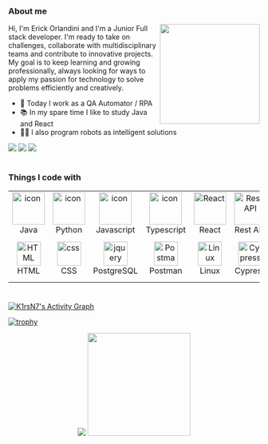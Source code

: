 <h3>About me</h3>

<img src="https://media4.giphy.com/media/v1.Y2lkPTc5MGI3NjExbzJtanIzb2poamIxdG1ya2RhN2JzMHI3Zjk3enZ6MGZ4NHF5cmdncyZlcD12MV9pbnRlcm5hbF9naWZfYnlfaWQmY3Q9Zw/kdtqSW38KsXJTnxZXF/giphy.gif" width="200px" align="right"/>
Hi, I'm Erick Orlandini and I'm a Junior Full stack developer. I'm ready to take on challenges, collaborate with multidisciplinary teams and contribute to innovative projects. My goal is to keep learning and growing professionally, always looking for ways to apply my passion for technology to solve problems efficiently and creatively.

- 🤖 Today I work as a QA Automator / RPA 
- 📚 In my spare time I like to study Java and React
- 👨‍💻 I also program robots as intelligent solutions
  
<div>
  <a href = "mailto:contatoerickorlandini10@gmail.com"><img src="https://img.shields.io/badge/-Gmail-%23333?style=for-the-badge&logo=gmail&logoColor=white" target="_blank"></a>
  <a href="https://www.linkedin.com/in/erick-orlandini-souza-aleixo-917881231" target="_blank"><img src="https://img.shields.io/badge/-LinkedIn-%230077B5?style=for-the-badge&logo=linkedin&logoColor=white" target="_blank"></a> 
  <a href="https://instagram.com/erickorlandini" target="_blank"><img src="https://img.shields.io/badge/-Instagram-%23E4405F?style=for-the-badge&logo=instagram&logoColor=white" target="_blank"></a>
</div>

#
<h3>Things I code with</h3>
<table align="center">
  <tr>
    <td align="center" width="96">
        <img src="https://techstack-generator.vercel.app/java-icon.svg" alt="icon" width="65" height="65" />
      <br>Java
    </td>
    <td align="center" width="96">
      <a href="#macropower-tech">
        <img src="https://techstack-generator.vercel.app/python-icon.svg" alt="icon" width="65" height="65" />
      </a>
      <br>Python
    </td>
    <td align="center" width="96">
        <img src="https://techstack-generator.vercel.app/js-icon.svg" alt="icon" width="65" height="65" />
      <br>Javascript
    </td>
    <td align="center" width="96">
        <img src="https://techstack-generator.vercel.app/ts-icon.svg" alt="icon" width="65" height="65" />
      <br>Typescript
    </td>
       <td align="center" width="96">
        <img src="https://techstack-generator.vercel.app/react-icon.svg" width="65" height="65" alt="React" />
      <br>React
    </td>
          <td align="center" width="96">
        <img src="https://techstack-generator.vercel.app/restapi-icon.svg" width="65" height="65" alt="Rest API" />
      <br>Rest API
    </td>
          <td align="center" width="96">
        <img src="https://techstack-generator.vercel.app/docker-icon.svg" width="65" height="65" alt="Rest API" />
      <br>Docker
    </td>
   <td align="center" width="96">
        <img src="https://techstack-generator.vercel.app/aws-icon.svg" width="65" height="65" alt="AWS" />
      <br>AWS
    </td>
  </tr>
  <tr>
    <td align="center"  width="96">
        <img src="https://skillicons.dev/icons?i=html" width="48" height="48" alt="HTML" />
      <br>HTML
    </td>
    <td align="center" width="96">
        <img src="https://skillicons.dev/icons?i=css" width="48" height="48" alt="css" />
      <br>CSS
    </td>
        <td align="center" width="96">
        <img src="https://skillicons.dev/icons?i=postgres" width="48" height="48" alt="jquery" />
      <br>PostgreSQL
        <td align="center" width="96">
        <img src="https://skillicons.dev/icons?i=postman" width="48" height="48" alt="Postman" />
      <br>Postman
    </td>
            <td align="center" width="96">
        <img src="https://skillicons.dev/icons?i=linux" width="48" height="48" alt="Linux" />
      <br>Linux
    </td>
    <td align="center" width="96">
        <img src="https://skillicons.dev/icons?i=cypress" width="48" height="48" alt="Cypress" />
      <br>Cypress
    </td>
    <td align="center" width="96">
        <img src="https://skillicons.dev/icons?i=selenium" width="48" height="48" alt="Git" />
      <br>Selenium
    </td>
    <td align="center" width="96">
        <img src="https://skillicons.dev/icons?i=spring" alt="icon" width="65" height="65" />
      <br>Spring
    </td>
  </tr>
</table>

#

<a href="https://github.com/erickorlandini/erickorlandini">
    <img alt="K1rsN7's Activity Graph" src="https://github-readme-activity-graph.vercel.app/graph/?username=erickorlandini&bg_color=RRGGBBAA&title_color=808080&color=808080&line=808080&point=DEDEDE&hide_border=true&custom_title=Contribution⠀Graph" /></a>

[![trophy](https://github-profile-trophy.vercel.app/?username=erickorlandini&row=1&margin-w=40&theme=nord)](https://github.com/ryo-ma/github-profile-trophy)

<p align = "center">
   <img  src = "https://github-readme-stats.vercel.app/api?username=erickorlandini&show_icons=true&theme=dark&line_height=27">
   <img height="206em" src="https://github-readme-stats.vercel.app/api/top-langs/?username=erickorlandini&layout=compact&langs_count=16&theme=dark"/>
 </p>
